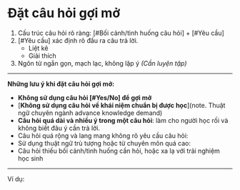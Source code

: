 # Đặt câu hỏi gợi mở

1. Cấu trúc câu hỏi rõ ràng: [#Bối cảnh/tình huống câu hỏi] + [#Yêu cầu]
2. [#Yêu cầu] xác định rõ đầu ra câu trả lời.
    - Liệt kê
    - Giải thích
3. Ngôn từ ngắn gọn, mạch lạc, không lặp ý *(Cần luyện tập)*

---

**Những lưu ý khi đặt câu hỏi gợi mở:**
- **Không sử dụng câu hỏi [#Yes/No] để gợi mở**
- [**Không sử dụng câu hỏi về khái niệm chuẩn bị được học**](note. Thuật ngữ chuyên ngành advance knowledge demand)
- **Câu hỏi quá dài và nhiều ý trong một câu hỏi**: làm cho người học rối và không biết đâu ý cần trả lời.
- Câu hỏi quá rộng và lang mang không rõ yêu cầu câu hỏi:
- Sử dụng thuật ngữ trù tượng hoặc từ chuyên môn quá cao:
- Câu hỏi thiếu bối cảnh/tình huống cần hỏi, hoặc xa lạ với trải nghiệm học sinh


---

Ví dụ: 